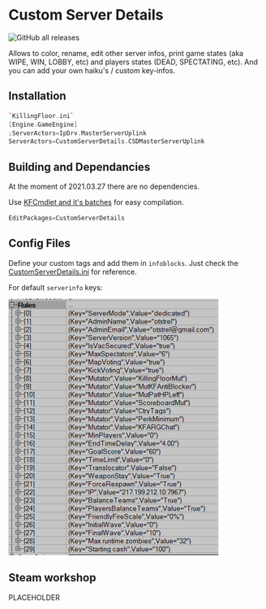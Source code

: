 # Custom Server Details

![GitHub all releases](https://img.shields.io/github/downloads/InsultingPros/CustomServerDetails/total)

Allows to color, rename, edit other server infos, print game states (aka WIPE, WIN, LOBBY, etc) and players states (DEAD, SPECTATING, etc). And you can add your own haiku's / custom key-infos.

## Installation

```cpp
`KillingFloor.ini`
[Engine.GameEngine]
;ServerActors=IpDrv.MasterServerUplink 
ServerActors=CustomServerDetails.CSDMasterServerUplink
```

## Building and Dependancies

At the moment of 2021.03.27 there are no dependencies.

Use [KFCmdlet and it's batches](https://github.com/InsultingPros/KFCmdlet) for easy compilation.

```cpp
EditPackages=CustomServerDetails
```

## Config Files

Define your custom tags and add them in `infoblocks`. Just check the [CustomServerDetails.ini](Configs/CustomServerDetails.ini 'main config') for reference.

For default `serverinfo` keys:

![img](Docs/Default_KF_Keys.png)

## Steam workshop

PLACEHOLDER
